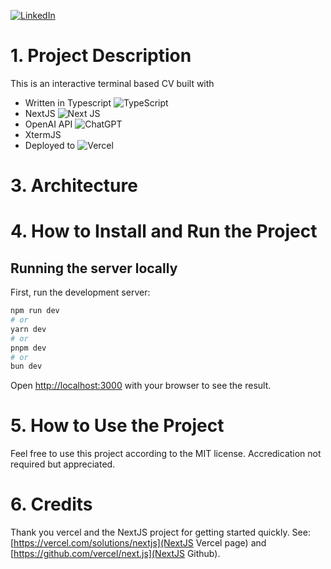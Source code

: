 <a href='https://www.linkedin.com/in/alexander-knips-45794240/' target="_blank"><img alt='LinkedIn' src='https://img.shields.io/badge/Alexander_Knips-100000?style=for-the-badge&logo=LinkedIn&logoColor=white&labelColor=0077B5&color=0077B5'/></a>

# 1. Project Description
This is an interactive terminal based CV built with
- Written in Typescript ![TypeScript](https://img.shields.io/badge/typescript-%23007ACC.svg?style=for-the-badge&logo=typescript&logoColor=white)
- NextJS ![Next JS](https://img.shields.io/badge/Next-black?style=for-the-badge&logo=next.js&logoColor=white)
- OpenAI API ![ChatGPT](https://img.shields.io/badge/chatGPT-74aa9c?style=for-the-badge&logo=openai&logoColor=white)
- XtermJS <a href='https://xtermjs.org/' target="_blank"><img alt='' src='https://img.shields.io/badge/Xtermjs-100000?style=for-the-badge&logo=&logoColor=white&labelColor=649CBA&color=578EAA'/></a>
- Deployed to ![Vercel](https://img.shields.io/badge/vercel-%23000000.svg?style=for-the-badge&logo=vercel&logoColor=white)

# 3. Architecture

# 4. How to Install and Run the Project

## Running the server locally

First, run the development server:

```bash
npm run dev
# or
yarn dev
# or
pnpm dev
# or
bun dev
```

Open [http://localhost:3000](http://localhost:3000) with your browser to see the result.

# 5. How to Use the Project

Feel free to use this project according to the MIT license. Accredication not required but appreciated.

# 6. Credits

Thank you vercel and the NextJS project for getting started quickly. See: [https://vercel.com/solutions/nextjs](NextJS Vercel page) and [https://github.com/vercel/next.js](NextJS Github).
